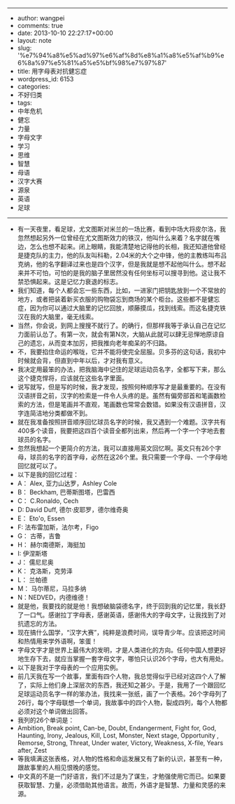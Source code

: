 - --
- author: wangpei
- comments: true
- date: 2013-10-10 22:27:17+00:00
- layout: note
- slug: '%e7%94%a8%e5%ad%97%e6%af%8d%e8%a1%a8%e5%af%b9%e6%8a%97%e5%81%a5%e5%bf%98%e7%97%87'
- title: 用字母表对抗健忘症
- wordpress_id: 6153
- categories:
- 不好归类
- tags:
- 中年危机
- 健忘
- 力量
- 字母文字
- 学习
- 思维
- 智慧
- 母语
- 汉字大赛
- 源泉
- 英语
- 足球
- --
- 有一天夜里，看足球，尤文图斯对米兰的一场比赛，看到中场大将皮尔洛，我忽然想起另外一位曾经在尤文图斯效力的铁汉，他叫什么来着？名字就在嘴边，怎么也想不起来。闭上眼睛，我能清楚地记得他的长相，我还知道他曾经是捷克队的主力，他的队友叫科勒，2.04米的大个之中锋，他的主教练叫布吕克纳，他的名字翻译过来也是四个汉字，但是我就是想不起他叫什么。想不起来并不可怕，可怕的是我的脑子里居然没有任何坐标可以搜寻到他。这让我不禁恐惧起来。这是记忆力衰退的标志。
- 我们知道，每个人都会忘一些东西，比如，一进家门把钥匙放到一个不常放的地方，或者把装着新买衣服的购物袋忘到商场的某个柜台。这些都不是健忘症，因为你可以通过大脑里的记忆回放，顺藤摸瓜，找到线索。而这名捷克铁汉在我的大脑里，毫无线索。
- 当然，你会说，到网上搜搜不就行了。的确行，但那样我等于承认自己在记忆力面前认怂了。有第一次，就会有第N次，大脑从此就可以肆无忌惮地原谅自己的遗忘，从而变本加厉，把我推向老年痴呆的不归路。
- 不，我要掐住命运的喉咙，它并不能将使完全屈服。贝多芬的这句话，我初中时候就会背，但直到中年以后，才对我有意义。
- 我决定用最笨的办法，把我脑海中记住的足球运动员名字，全都写下来，那么这个捷克悍将，应该就在这些名字里面。
- 说写就写，但是写的时候，我才发现，按照何种顺序写才是最重要的。在没有汉语拼音之前，汉字的检索是一件令人头疼的是。虽然有偏旁部首和笔画数检索的方法，但是笔画并不直观，笔画数也常常会数错。如果没有汉语拼音，汉字连简洁地分类都做不到。
- 就在我准备按照拼音顺序回忆球员名字的时候，我又遇到一个难题。汉字共有400多个读音，我要把这四百个读音全都列出来，然后再一个字一个字地去套球员的名字。
- 忽然我想起一个更简介的方法，我可以直接用英文回忆啊。英文只有26个字母，球员的名字的首字母，必然在这26个里。我只需要一个字母、一个字母地回忆就可以了。
- 以下是我的回忆过程：
- A： Alex, 亚力山达罗，Ashley Cole
- B： Beckham, 巴蒂斯图塔，巴雷西
- C： C.Ronaldo, Cech
- D: David Duff, 德尔·皮耶罗，德尔维奇奥
- E： Eto'o, Essen
- F: 法布雷加斯，法尔考，Figo
- G： 古蒂，吉鲁
- H： 赫尔南德斯，海挺加
- I: 伊涅斯塔
- J： 儒尼尼奥
- K： 克洛斯，克劳泽
- L： 兰帕德
- M： 马尔蒂尼，马拉多纳
- N：NEDVED，内德维德！
- 就是他，我要找的就是他！我想破脑袋德名字，终于回到我的记忆里，我长舒了一口气。感谢拉丁字母表，感谢英语，感谢伟大的字母文字，让我找到了对抗遗忘的方法。
- 现在搞什么国学，“汉字大赛”，纯粹是浪费时间，误导青少年。应该把这时间和热情用来学外语啊，笨蛋！
- 字母文字才是世界上最伟大的发明，才是人类进化的方向。任何中国人想更好地生存下去，就应当掌握一套字母文字，哪怕只认识26个字母，也大有用处。
- 以下是我对于字母表的一个应用实例。
- 前几天我在写一个故事，里面有四个人物，我总觉得似乎已经对这四个人了解了，实际上他们身上深层次的东西，我还知之甚少。于是，我用了一个跟回忆足球运动员名字一样的笨办法，我找来一张纸，画了一个表格。26个字母列了26行，每个字母联想一个单词，我故事中的四个人物，裂成四列，每个人物都必须对这个单词做出回答。
- 我列的26个单词是：
- Ambition, Break point, Can-be, Doubt, Endangerment, Fight for, God, Haunting, Irony, Jealous, Kill, Lost, Monster, Next stage, Opportunity , Remorse, Strong, Threat, Under water, Victory, Weakness, X-file, Years after, Zest
- 等我填满这张表格，对人物的性格和命运发展又有了新的认识，甚至有一种，跟故事里的人相见恨晚的感觉。
- 中文真的不是一门好语言，我们不过是为了谋生，才勉强使用它而已。如果要获取智慧、力量，必须借助其他语言。故而，外语才是智慧、力量和灵感的来源。

